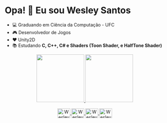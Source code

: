 # Opa! :call_me_hand: Eu sou Wesley Santos

- :computer: Graduando em Ciência da Computação - UFC
- :video_game: Desenvolvedor  de Jogos
- :hearts: Unity2D
- :books: Estudando **C, C++, C# e Shaders (Toon Shader, e HalfTone Shader)**

<div align="center">
  <a href="https://github.com/wesleysotnas64">
  <img height="150em" src="https://github-readme-stats.vercel.app/api?username=wesleysotnas64&show_icons=true&theme=dark&include_all_commits=true&count_private=true"/>
  <img height="150em" src="https://github-readme-stats.vercel.app/api/top-langs/?username=wesleysotnas64&layout=compact&langs_count=7&theme=dark"/>
</div>
  <div align="center" style="display: inline_block"><br>
  <img align="center" alt="Wesley-C" height="30" width="40" src="https://cdn.jsdelivr.net/gh/devicons/devicon/icons/c/c-original.svg">
  <img align="center" alt="Wesley-C++" height="30" width="40" src="https://cdn.jsdelivr.net/gh/devicons/devicon/icons/cplusplus/cplusplus-original.svg">
  <img align="center" alt="Wesley-C#" height="30" width="40" src="https://cdn.jsdelivr.net/gh/devicons/devicon/icons/csharp/csharp-original.svg">
  <img align="center" alt="Wesley-Unity" height="30" width="40" src="https://cdn.jsdelivr.net/gh/devicons/devicon/icons/unity/unity-original.svg">
</div>
